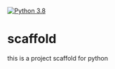 [![Python 3.8](https://github.com/muhammedoganay/scaffold/actions/workflows/main.yml/badge.svg)](https://github.com/muhammedoganay/scaffold/actions/workflows/main.yml)


# scaffold
this is a project scaffold for python
